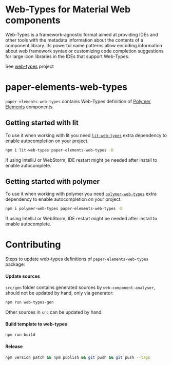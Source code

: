 # Web-Types for Material Web components
Web-Types is a framework-agnostic format aimed at providing IDEs and other tools with the metadata 
information about the contents of a component library. Its powerful name patterns allow encoding 
information about web framework syntax or customizing code completion suggestions for large icon 
libraries in the IDEs that support Web-Types.

See [web-types](https://github.com/JetBrains/web-types) project

# paper-elements-web-types
`paper-elements-web-types` contains Web-Types definition of
[Polymer Elements](https://www.webcomponents.org/author/PolymerElements) components.

## Getting started with lit
To use it when working with lit you need [`lit-web-types`](https://github.com/jpradelle/lit-web-types)
extra dependency to enable autocompletion on your project.
```bash
npm i lit-web-types paper-elements-web-types -D
```

If using IntelliJ or WebStorm, IDE restart might be needed after install to enable autocomplete.

## Getting started with polymer
To use it when working with polymer you need [`polymer-web-types`](https://github.com/jpradelle/polymer-web-types)
extra dependency to enable autocompletion on your project.
```bash
npm i polymer-web-types paper-elements-web-types -D
```

If using IntelliJ or WebStorm, IDE restart might be needed after install to enable autocomplete.

# Contributing
Steps to update web-types definitions of `paper-elements-web-types` package:

#### Update sources
`src/gen` folder contains generated sources by `web-component-analyser`, should not be updated
by hand, only via generator:
```bash
npm run web-types-gen
```

Other sources in `src` can be updated by hand.

#### Build template to web-types
```bash
npm run build
```

#### Release
```bash
npm version patch && npm publish && git push && git push --tags
```